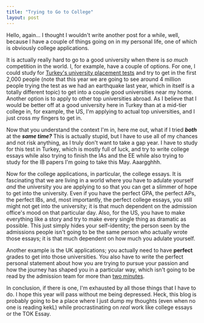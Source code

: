 ```yaml
---
title: "Trying to Go to College"
layout: post
---
```


Hello, again... I thought I wouldn't write another post for a while, well, because I have a couple of things going on in my personal life, one of which is obviously college applications.


It is actually really hard to go to a good university when there is _so much_ competition in the world. I, for example, have a couple of options. For one, I could study for [Turkey's university placement tests](https://en.wikipedia.org/wiki/Student_Selection_and_Placement_System) and try to get in the first 2,000 people (note that this year we are going to see around 4 million people trying the test as we had an earthquake last year, which in itself is a totally different topic) to get into a couple good universities near my home. Another option is to apply to other top universities abroad. As I believe that I would be better off at a good university here in Turkey than at a mid-tier college in, for example, the US, I'm applying to actual top universities, and I just cross my fingers to get in.

Now that you understand the context I'm in, here me out, what if I tried _**both**_ at the **_same time?_** This is actually stupid, but I have to use all of my chances and not risk anything, as I truly don't want to take a gap year. I have to study for this test in Turkey, which is mostly full of luck, and try to write college essays while also trying to finish the IAs and the EE while also trying to study for the IB papers I'm going to take this May. Aaargghhh.

Now for the college applications, in particular, the college essays. It is fascinating that we are living in a world where you have to adulate yourself _and_ the university you are applying to so that you can get a slimmer of hope to get into the university. Even if you have the perfect GPA, the perfect APs, the perfect IBs, and, most importantly, the perfect college essays, you still might not get into the university; it is that much dependent on the admission office's mood on that particular day. Also, for the US, you have to make everything like a story and try to make every single thing as dramatic as possible. This just simply hides your self-identity; the person seen by the admissions people isn't going to be the same person who actually wrote those essays; it is that much dependent on how much you adulate yourself.

Another example is the UK applications; you actually need to have **perfect** grades to get into those universities. You also have to write the perfect personal statement about how you are trying to pursue your passion and how the journey has shaped you in a particular way, which isn't going to be read by the admission team for more than [two minutes](https://www.theguardian.com/education/2023/jun/15/uk-university-staff-only-read-students-personal-statements-for-two-minutes).

In conclusion, if there is one, I'm exhausted by all those things that I have to do. I hope this year will pass without me being depressed. Heck, this blog is probably going to be a place where I just dump my thoughts (even when no one is reading kekL) while procrastinating on _real_ work like college essays or the TOK Essay.
